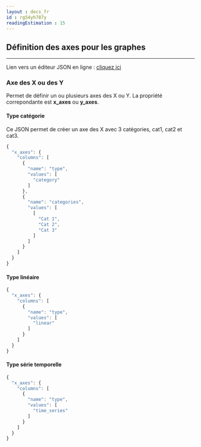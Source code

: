 ```yaml
---
layout : docs_fr
id : rg54yh787y
readingEstimation : 15
---
```


## Définition des axes pour les graphes
------------------------

Lien vers un éditeur JSON en ligne : [cliquez ici](https://jsoneditoronline.org) 


### Axe des X ou des Y
 
Permet de définir un ou plusieurs axes des X ou Y. La propriété correpondante est **x_axes** ou **y_axes**.

#### Type catégorie

Ce JSON permet de créer un axe des X avec 3 catégories, cat1, cat2 et cat3.
```javascript
{
  "x_axes": {
    "columns": [
      {
        "name": "type",
        "values": [
          "category"
        ]
      },
      {
        "name": "categories",
        "values": [
          [
            "Cat 1",
            "Cat 2",
            "Cat 3"
          ]
        ]
      }
    ]
  }
}
```

#### Type linéaire
```javascript
{
  "x_axes": {
    "columns": [
      {
        "name": "type",
        "values": [
          "linear"
        ]
      }
    ]
  }
}
```

#### Type série temporelle
```javascript
{
  "x_axes": {
    "columns": [
      {
        "name": "type",
        "values": [
          "time_series"
        ]
      }
    ]
  }
}
```



